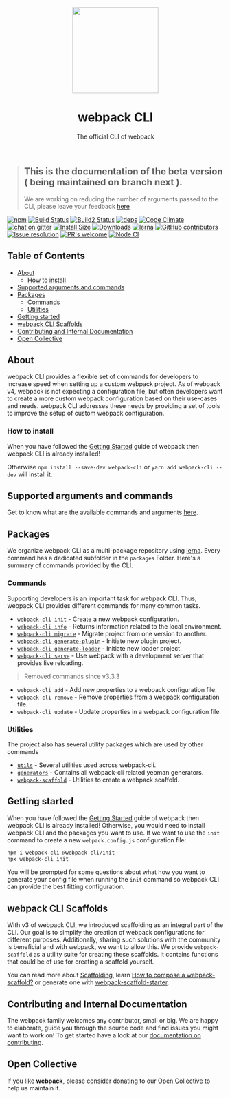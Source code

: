 <div align="center">
    <a href="https://github.com/webpack/webpack-cli">
        <img width="200" height="200" src="https://webpack.js.org/assets/icon-square-big.svg">
    </a>
</div>

<h1 align="center">webpack CLI</h1>

<p align="center">
  The official CLI of webpack
</p>
<br>

> ## This is the documentation of the beta version ( being maintained on branch next ).
>
> We are working on reducing the number of arguments passed to the CLI,
> please leave your feedback [here](https://github.com/webpack/webpack-cli/issues/1222)

[![npm][npm]][npm-url]
[![Build Status][build-status]][build-status-url]
[![Build2 Status][build-status-azure]][build-status-azure-url]
[![deps][deps]][deps-url]
[![Code Climate][maintainability]][maintainability-url]
[![chat on gitter][chat]][chat-url]
[![Install Size][size]][size-url]
[![Downloads][downloads]][downloads-url]
[![lerna][lerna]][lerna-url]
[![GitHub contributors][contributors]][contributors-url]
[![Issue resolution][issue-resolution]][issue-resolution-url]
[![PR's welcome][pr-welcome]][pr-welcome-url]
[![Node CI][node-ci]][node-ci-url]

## Table of Contents

-   [About](#about)
    -   [How to install](#how-to-install)
-   [Supported arguments and commands](#supported-arguments-and-commands)
-   [Packages](#packages)
    -   [Commands](#commands)
    -   [Utilities](#utilities)
-   [Getting started](#getting-started)
-   [webpack CLI Scaffolds](#webpack-cli-scaffolds)
-   [Contributing and Internal Documentation](#contributing-and-internal-documentation)
-   [Open Collective](#open-collective)

## About

webpack CLI provides a flexible set of commands for developers to increase speed when setting up a custom webpack project. As of webpack v4, webpack is not expecting a configuration file, but often developers want to create a more custom webpack configuration based on their use-cases and needs. webpack CLI addresses these needs by providing a set of tools to improve the setup of custom webpack configuration.

### How to install

When you have followed the [Getting Started](https://webpack.js.org/guides/getting-started/) guide of webpack then webpack CLI is already installed!

Otherwise `npm install --save-dev webpack-cli` or `yarn add webpack-cli --dev` will install it.

## Supported arguments and commands

Get to know what are the available commands and arguments [here](./packages/webpack-cli/README.md).

## Packages

We organize webpack CLI as a multi-package repository using [lerna](https://github.com/lerna/lerna). Every command has a dedicated subfolder in the `packages` Folder. Here's a summary of commands provided by the CLI.

### Commands

Supporting developers is an important task for webpack CLI.
Thus, webpack CLI provides different commands for many common tasks.

-   [`webpack-cli init`](./packages/init/README.md#webpack-cli-init) - Create a new webpack configuration.
-   [`webpack-cli info`](./packages/info/README.md#webpack-cli-info) - Returns information related to the local environment.
-   [`webpack-cli migrate`](./packages/migrate/README.md#webpack-cli-migrate) - Migrate project from one version to another.
-   [`webpack-cli generate-plugin`](./packages/generate-plugin/README.md#webpack-cli-generate-plugin) - Initiate new plugin project.
-   [`webpack-cli generate-loader`](./packages/generate-loader/README.md#webpack-cli-generate-loader) - Initiate new loader project.
-   [`webpack-cli serve`](./packages/serve/README.md#webpack-cli-serve) - Use webpack with a development server that provides live reloading.

> Removed commands since v3.3.3

-   `webpack-cli add` - Add new properties to a webpack configuration file.
-   `webpack-cli remove` - Remove properties from a webpack configuration file.
-   `webpack-cli update` - Update properties in a webpack configuration file.

### Utilities

The project also has several utility packages which are used by other commands

-   [`utils`](./packages/utils/README.md) - Several utilities used across webpack-cli.
-   [`generators`](./packages/generators/README.md) - Contains all webpack-cli related yeoman generators.
-   [`webpack-scaffold`](./packages/webpack-scaffold/README.md) - Utilities to create a webpack scaffold.

## Getting started

When you have followed the [Getting Started](https://webpack.js.org/guides/getting-started/) guide of webpack then webpack CLI is already installed! Otherwise, you would need to install webpack CLI and the packages you want to use. If we want to use the `init` command to create a new `webpack.config.js` configuration file:

```sh
npm i webpack-cli @webpack-cli/init
npx webpack-cli init
```

You will be prompted for some questions about what how you want to generate your config file when running the `init` command so webpack CLI can provide the best fitting configuration.

## webpack CLI Scaffolds

With v3 of webpack CLI, we introduced scaffolding as an integral part of the CLI. Our goal is to simplify the creation of webpack configurations for different purposes. Additionally, sharing such solutions with the community is beneficial and with webpack, we want to allow this. We provide `webpack-scaffold` as a utility suite for creating these scaffolds. It contains functions that could be of use for creating a scaffold yourself.

You can read more about [Scaffolding](https://webpack.js.org/guides/scaffolding), learn [How to compose a webpack-scaffold?](https://webpack.js.org/contribute/writing-a-scaffold) or generate one with [webpack-scaffold-starter](https://github.com/rishabh3112/webpack-scaffold-starter).

## Contributing and Internal Documentation

The webpack family welcomes any contributor, small or big. We are happy to elaborate, guide you through the source code and find issues you might want to work on! To get started have a look at our [documentation on contributing](./.github/CONTRIBUTING.md).

## Open Collective

If you like **webpack**, please consider donating to our [Open Collective](https://opencollective.com/webpack) to help us maintain it.

[build-status]: https://travis-ci.org/webpack/webpack-cli.svg
[build-status-url]: https://travis-ci.org/webpack/webpack-cli
[build-status-azure]: https://dev.azure.com/webpack/webpack/_apis/build/status/webpack.webpack-cli
[build-status-azure-url]: https://dev.azure.com/webpack/webpack/_build/latest?definitionId=4
[chat]: https://badges.gitter.im/webpack/webpack.svg
[chat-url]: https://gitter.im/webpack/webpack
[contributors]: https://img.shields.io/github/contributors/webpack/webpack-cli.svg
[contributors-url]: https://github.com/webpack/webpack-cli/graphs/contributors
[deps]: https://img.shields.io/david/webpack/webpack.svg
[deps-url]: https://david-dm.org/webpack/webpack-cli
[downloads]: https://img.shields.io/npm/dw/webpack-cli.svg
[downloads-url]: https://www.npmjs.com/package/webpack-cli
[issue-resolution]: https://isitmaintained.com/badge/resolution/webpack/webpack-cli.svg
[issue-resolution-url]: https://github.com/webpack/webpack-cli/issues
[lerna]: https://img.shields.io/badge/maintained%20with-lerna-cc00ff.svg
[lerna-url]: http://www.lernajs.io/
[maintainability]: https://codeclimate.com/github/webpack/webpack-cli/badges/gpa.svg
[maintainability-url]: https://codeclimate.com/github/webpack/webpack-cli
[npm]: https://img.shields.io/npm/v/webpack-cli.svg
[npm-url]: https://www.npmjs.com/package/webpack-cli
[pr-welcome]: https://img.shields.io/badge/PRs%20-welcome-brightgreen.svg
[pr-welcome-url]: https://github.com/webpack/webpack-cli/blob/next/.github/CONTRIBUTING.md
[size]: https://packagephobia.now.sh/badge?p=webpack-cli
[size-url]: https://packagephobia.now.sh/result?p=webpack-cli
[node-ci]: https://github.com/webpack/webpack-cli/workflows/Node%20CI/badge.svg
[node-ci-url]: https://github.com/webpack/webpack-cli/workflows/Node%20CI/badge.svg?branch=next
